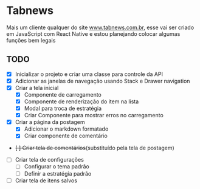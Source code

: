 # Tabnews

Mais um cliente qualquer do site www.tabnews.com.br, esse vai ser criado em
JavaScript com React Native e estou planejando colocar algumas funções bem legais


## TODO

  - [X] Inicializar o projeto e criar uma classe para controle da API
  - [X] Adicionar as janelas de navegação usando Stack e Drawer navigation
  - [X] Criar a tela inicial
    - [X] Componente de carregamento
    - [X] Componente de renderização do item na lista
    - [X] Modal para troca de estratégia
    - [X] Criar Componente para mostrar erros no carregamento
  - [X] Criar a página da postagem
    - [X] Adicionar o markdown formatado
    - [X] Criar componente de comentário
  - ~~[ ] Criar tela de comentários~~(substituído pela tela de postagem)
  - [ ] Criar tela de configurações
    - [ ] Configurar o tema padrão
    - [ ] Definir a estratégia padrão
  - [ ] Criar tela de itens salvos